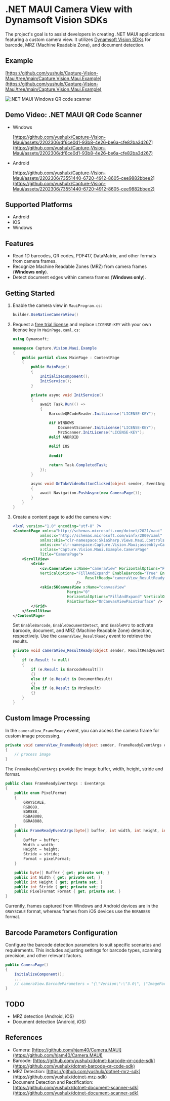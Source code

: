 # .NET MAUI Camera View with Dynamsoft Vision SDKs
The project's goal is to assist developers in creating .NET MAUI applications featuring a custom camera view. It utilizes [Dynamsoft Vision SDKs](https://www.dynamsoft.com/) for barcode, MRZ (Machine Readable Zone), and document detection.

## Example
[https://github.com/yushulx/Capture-Vision-Maui/tree/main/Capture.Vision.Maui.Example](https://github.com/yushulx/Capture-Vision-Maui/tree/main/Capture.Vision.Maui.Example)

![.NET MAUI Windows QR code scanner](https://camo.githubusercontent.com/5b212f793f3ae53c7d2d2ba926f9edafeb3c117b9f63b2ea2ab668cc8938732f/68747470733a2f2f7777772e64796e616d736f66742e636f6d2f636f6465706f6f6c2f696d672f323032342f30312f646f746e65742d6d6175692d626172636f64652d646f63756d656e742d6d727a2e706e67)

## Demo Video: .NET MAUI QR Code Scanner

- Windows

  [https://github.com/yushulx/Capture-Vision-Maui/assets/2202306/df6ce0d1-93b8-4e26-be6a-cfe82ba3d267](https://github.com/yushulx/Capture-Vision-Maui/assets/2202306/df6ce0d1-93b8-4e26-be6a-cfe82ba3d267)

- Android

  [https://github.com/yushulx/Capture-Vision-Maui/assets/2202306/73551440-6720-4912-8605-cee9882bbee2](https://github.com/yushulx/Capture-Vision-Maui/assets/2202306/73551440-6720-4912-8605-cee9882bbee2)

## Supported Platforms
- Android
- iOS
- Windows

## Features
- Read 1D barcodes, QR codes, PDF417, DataMatrix, and other formats from camera frames.
- Recognize Machine Readable Zones (MRZ) from camera frames (**Windows only**).
- Detect document edges within camera frames (**Windows only**).

## Getting Started
1. Enable the camera view in `MauiProgram.cs`:

    ```csharp
    builder.UseNativeCameraView()
    ```

2. Request a [free trial license](https://www.dynamsoft.com/customer/license/trialLicense) and replace `LICENSE-KEY` with your own license key in `MainPage.xaml.cs`:

    ```csharp
    using Dynamsoft;
    
    namespace Capture.Vision.Maui.Example
    {
        public partial class MainPage : ContentPage
        {
            public MainPage()
            {
                InitializeComponent();
                InitService();
            }
    
            private async void InitService()
            {
                await Task.Run(() =>
                {
                    BarcodeQRCodeReader.InitLicense("LICENSE-KEY");

                    #if WINDOWS
                        DocumentScanner.InitLicense("LICENSE-KEY"); 
                        MrzScanner.InitLicense("LICENSE-KEY"); 
                    #elif ANDROID
                                    
                    #elif IOS
                       
                    #endif
    
                    return Task.CompletedTask;
                });
            }
    
            async void OnTakeVideoButtonClicked(object sender, EventArgs e)
            {
                await Navigation.PushAsync(new CameraPage());
            }
        }
    }
    ```

3. Create a content page to add the camera view:

    ```xml
    <?xml version="1.0" encoding="utf-8" ?>
    <ContentPage xmlns="http://schemas.microsoft.com/dotnet/2021/maui"
                xmlns:x="http://schemas.microsoft.com/winfx/2009/xaml"
                xmlns:skia="clr-namespace:SkiaSharp.Views.Maui.Controls;assembly=SkiaSharp.Views.Maui.Controls"
                xmlns:cv="clr-namespace:Capture.Vision.Maui;assembly=Capture.Vision.Maui"
                x:Class="Capture.Vision.Maui.Example.CameraPage"
                Title="CameraPage">
        <ScrollView>
            <Grid>
                <cv:CameraView x:Name="cameraView" HorizontalOptions="FillAndExpand"
                VerticalOptions="FillAndExpand" EnableBarcode="True" EnableDocumentDetect="True" EnableMrz="True"
                                    ResultReady="cameraView_ResultReady" FrameReady="cameraView_FrameReady"
                                />
                <skia:SKCanvasView x:Name="canvasView" 
                            Margin="0"
                            HorizontalOptions="FillAndExpand" VerticalOptions="FillAndExpand"
                            PaintSurface="OnCanvasViewPaintSurface" />
            </Grid>
        </ScrollView>
    </ContentPage>
    ```

    Set `EnableBarcode`, `EnableDocumentDetect`, and `EnableMrz` to activate barcode, document, and MRZ (Machine Readable Zone) detection, respectively. Use the `cameraView_ResultReady` event to retrieve the results.

    ```csharp
    private void cameraView_ResultReady(object sender, ResultReadyEventArgs e)
    {
        if (e.Result != null)
        {
            if (e.Result is BarcodeResult[])
            {}
            else if (e.Result is DocumentResult)
            {}
            else if (e.Result is MrzResult)
            {}            
        }
    }
    ```

## Custom Image Processing
In the `cameraView_FrameReady` event, you can access the camera frame for custom image processing. 

```csharp
private void cameraView_FrameReady(object sender, FrameReadyEventArgs e)
{
    // process image
}
```

The `FrameReadyEventArgs` provide the image buffer, width, height, stride and format.

```csharp
public class FrameReadyEventArgs : EventArgs
{ 
    public enum PixelFormat
    {
        GRAYSCALE,
        RGB888,
        BGR888,
        RGBA8888,
        BGRA8888,
    }
    public FrameReadyEventArgs(byte[] buffer, int width, int height, int stride, PixelFormat pixelFormat)
    {
        Buffer = buffer;
        Width = width;
        Height = height;
        Stride = stride;
        Format = pixelFormat;
    }

    public byte[] Buffer { get; private set; }
    public int Width { get; private set; }
    public int Height { get; private set; }
    public int Stride { get; private set; }
    public PixelFormat Format { get; private set; }
}
```

Currently, frames captured from Windows and Android devices are in the `GRAYSCALE` format, whereas frames from iOS devices use the `BGRA8888` format.


## Barcode Parameters Configuration
Configure the barcode detection parameters to suit specific scenarios and requirements. This includes adjusting settings for barcode types, scanning precision, and other relevant factors.
    
```csharp
public CameraPage()
{
    InitializeComponent();
    ...
    // cameraView.BarcodeParameters = "{\"Version\":\"3.0\", \"ImageParameter\":{\"Name\":\"IP1\", \"BarcodeFormatIds\":[\"BF_QR_CODE\", \"BF_ONED\"], \"ExpectedBarcodesCount\":20}}";
}
```

## TODO
- MRZ detection (Android, iOS)
- Document detection (Android, iOS)


## References
- Camera: [https://github.com/hjam40/Camera.MAUI](https://github.com/hjam40/Camera.MAUI)
- Barcode: [https://github.com/yushulx/dotnet-barcode-qr-code-sdk](https://github.com/yushulx/dotnet-barcode-qr-code-sdk)
- MRZ Detection: [https://github.com/yushulx/dotnet-mrz-sdk](https://github.com/yushulx/dotnet-mrz-sdk)
- Document Detection and Rectification: [https://github.com/yushulx/dotnet-document-scanner-sdk](https://github.com/yushulx/dotnet-document-scanner-sdk)
